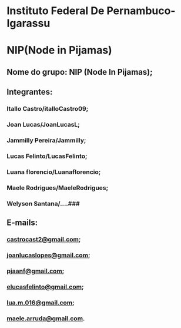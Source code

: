 # Instituto Federal De Pernambuco-Igarassu
# NIP(Node in Pijamas)

 ## Nome do grupo: **NIP (Node In Pijamas);**
 ## Integrantes:
 ### Itallo Castro/italloCastro09;
 ### Joan Lucas/JoanLucasL;
 ### Jammilly Pereira/Jammilly;
 ### Lucas Felinto/LucasFelinto;
 ### Luana florencio/Luanaflorencio;
 ### Maele Rodrigues/MaeleRodrigues;
 ### Welyson Santana/....###
 ## E-mails:
 ### castrocast2@gmail.com;
 ### joanlucaslopes@gmail.com;
 ### pjaanf@gmail.com;
 ### elucasfelinto@gmail.com;
 ### lua.m.016@gmail.com;
 ### maele.arruda@gmail.com.
